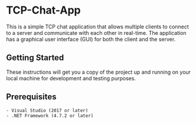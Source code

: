 # TCP-Chat-App

This is a simple TCP chat application that allows multiple clients to connect to a server and communicate with each other in real-time. The application has a graphical user interface (GUI) for both the client and the server.

## Getting Started

These instructions will get you a copy of the project up and running on your local machine for development and testing purposes.

## Prerequisites
    - Visual Studio (2017 or later)
    - .NET Framework (4.7.2 or later)
